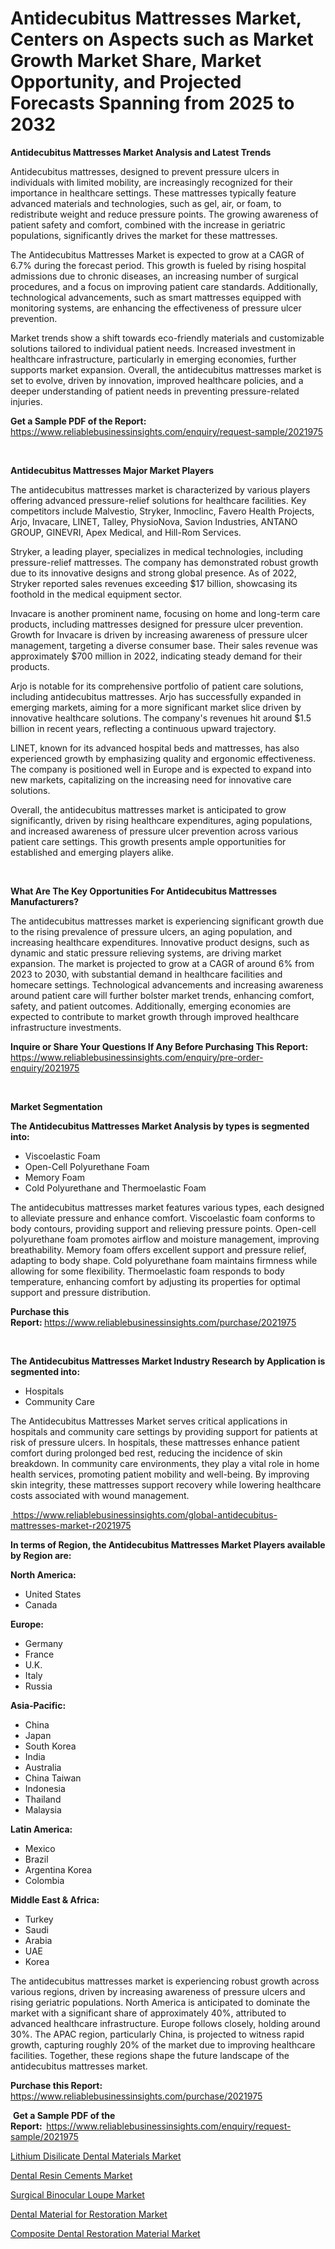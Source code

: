 <p><h1>Antidecubitus Mattresses Market, Centers on Aspects such as Market Growth Market Share, Market Opportunity, and Projected Forecasts Spanning from 2025 to 2032</h1></p><p><strong>Antidecubitus Mattresses Market Analysis and Latest Trends</strong></p>
<p><p>Antidecubitus mattresses, designed to prevent pressure ulcers in individuals with limited mobility, are increasingly recognized for their importance in healthcare settings. These mattresses typically feature advanced materials and technologies, such as gel, air, or foam, to redistribute weight and reduce pressure points. The growing awareness of patient safety and comfort, combined with the increase in geriatric populations, significantly drives the market for these mattresses.</p><p>The Antidecubitus Mattresses Market is expected to grow at a CAGR of 6.7% during the forecast period. This growth is fueled by rising hospital admissions due to chronic diseases, an increasing number of surgical procedures, and a focus on improving patient care standards. Additionally, technological advancements, such as smart mattresses equipped with monitoring systems, are enhancing the effectiveness of pressure ulcer prevention. </p><p>Market trends show a shift towards eco-friendly materials and customizable solutions tailored to individual patient needs. Increased investment in healthcare infrastructure, particularly in emerging economies, further supports market expansion. Overall, the antidecubitus mattresses market is set to evolve, driven by innovation, improved healthcare policies, and a deeper understanding of patient needs in preventing pressure-related injuries.</p></p>
<p><strong>Get a Sample PDF of the Report:&nbsp;</strong> <a href="https://www.reliablebusinessinsights.com/enquiry/request-sample/2021975?utm_campaign=1119&utm_medium=2&utm_source=Github&utm_content=ia&utm_term=29032025&utm_id=antidecubitus-mattresses">https://www.reliablebusinessinsights.com/enquiry/request-sample/2021975</a></p>
<p>&nbsp;</p>
<p><strong>Antidecubitus Mattresses Major Market Players</strong></p>
<p><p>The antidecubitus mattresses market is characterized by various players offering advanced pressure-relief solutions for healthcare facilities. Key competitors include Malvestio, Stryker, Inmoclinc, Favero Health Projects, Arjo, Invacare, LINET, Talley, PhysioNova, Savion Industries, ANTANO GROUP, GINEVRI, Apex Medical, and Hill-Rom Services.</p><p>Stryker, a leading player, specializes in medical technologies, including pressure-relief mattresses. The company has demonstrated robust growth due to its innovative designs and strong global presence. As of 2022, Stryker reported sales revenues exceeding $17 billion, showcasing its foothold in the medical equipment sector.</p><p>Invacare is another prominent name, focusing on home and long-term care products, including mattresses designed for pressure ulcer prevention. Growth for Invacare is driven by increasing awareness of pressure ulcer management, targeting a diverse consumer base. Their sales revenue was approximately $700 million in 2022, indicating steady demand for their products.</p><p>Arjo is notable for its comprehensive portfolio of patient care solutions, including antidecubitus mattresses. Arjo has successfully expanded in emerging markets, aiming for a more significant market slice driven by innovative healthcare solutions. The company's revenues hit around $1.5 billion in recent years, reflecting a continuous upward trajectory.</p><p>LINET, known for its advanced hospital beds and mattresses, has also experienced growth by emphasizing quality and ergonomic effectiveness. The company is positioned well in Europe and is expected to expand into new markets, capitalizing on the increasing need for innovative care solutions.</p><p>Overall, the antidecubitus mattresses market is anticipated to grow significantly, driven by rising healthcare expenditures, aging populations, and increased awareness of pressure ulcer prevention across various patient care settings. This growth presents ample opportunities for established and emerging players alike.</p></p>
<p>&nbsp;</p>
<p><strong>What Are The Key Opportunities For Antidecubitus Mattresses Manufacturers?</strong></p>
<p><p>The antidecubitus mattresses market is experiencing significant growth due to the rising prevalence of pressure ulcers, an aging population, and increasing healthcare expenditures. Innovative product designs, such as dynamic and static pressure relieving systems, are driving market expansion. The market is projected to grow at a CAGR of around 6% from 2023 to 2030, with substantial demand in healthcare facilities and homecare settings. Technological advancements and increasing awareness around patient care will further bolster market trends, enhancing comfort, safety, and patient outcomes. Additionally, emerging economies are expected to contribute to market growth through improved healthcare infrastructure investments.</p></p>
<p><strong>Inquire or Share Your Questions If Any Before Purchasing This Report:</strong> <a href="https://www.reliablebusinessinsights.com/enquiry/pre-order-enquiry/2021975?utm_campaign=1119&utm_medium=2&utm_source=Github&utm_content=ia&utm_term=29032025&utm_id=antidecubitus-mattresses">https://www.reliablebusinessinsights.com/enquiry/pre-order-enquiry/2021975</a></p>
<p>&nbsp;</p>
<p><strong>Market Segmentation</strong></p>
<p><strong>The Antidecubitus Mattresses Market Analysis by types is segmented into:</strong></p>
<p><ul><li>Viscoelastic Foam</li><li>Open-Cell Polyurethane Foam</li><li>Memory Foam</li><li>Cold Polyurethane and Thermoelastic Foam</li></ul></p>
<p><p>The antidecubitus mattresses market features various types, each designed to alleviate pressure and enhance comfort. Viscoelastic foam conforms to body contours, providing support and relieving pressure points. Open-cell polyurethane foam promotes airflow and moisture management, improving breathability. Memory foam offers excellent support and pressure relief, adapting to body shape. Cold polyurethane foam maintains firmness while allowing for some flexibility. Thermoelastic foam responds to body temperature, enhancing comfort by adjusting its properties for optimal support and pressure distribution.</p></p>
<p><strong>Purchase this Report:&nbsp;</strong><a href="https://www.reliablebusinessinsights.com/purchase/2021975?utm_campaign=1119&utm_medium=2&utm_source=Github&utm_content=ia&utm_term=29032025&utm_id=antidecubitus-mattresses">https://www.reliablebusinessinsights.com/purchase/2021975</a></p>
<p>&nbsp;</p>
<p><strong>The Antidecubitus Mattresses Market Industry Research by Application is segmented into:</strong></p>
<p><ul><li>Hospitals</li><li>Community Care</li></ul></p>
<p><p>The Antidecubitus Mattresses Market serves critical applications in hospitals and community care settings by providing support for patients at risk of pressure ulcers. In hospitals, these mattresses enhance patient comfort during prolonged bed rest, reducing the incidence of skin breakdown. In community care environments, they play a vital role in home health services, promoting patient mobility and well-being. By improving skin integrity, these mattresses support recovery while lowering healthcare costs associated with wound management.</p></p>
<p><a href="https://www.reliablebusinessinsights.com/global-antidecubitus-mattresses-market-r2021975?utm_campaign=1119&utm_medium=2&utm_source=Github&utm_content=ia&utm_term=29032025&utm_id=antidecubitus-mattresses">&nbsp;https://www.reliablebusinessinsights.com/global-antidecubitus-mattresses-market-r2021975</a></p>
<p><strong>In terms of Region, the Antidecubitus Mattresses Market Players available by Region are:</strong></p>
<p>
    <p> <strong> North America: </strong>
        <ul>
            <li>United States</li>
            <li>Canada</li>
        </ul>
        </p> 
    <p> <strong> Europe: </strong>
        <ul>
            <li>Germany</li>
            <li>France</li>
            <li>U.K.</li>
            <li>Italy</li>
            <li>Russia</li>
        </ul>
        </p> 
    <p> <strong> Asia-Pacific: </strong>
        <ul>
            <li>China</li>
            <li>Japan</li>
            <li>South Korea</li>
            <li>India</li>
            <li>Australia</li>
            <li>China Taiwan</li>
            <li>Indonesia</li>
            <li>Thailand</li>
            <li>Malaysia</li>
        </ul>
        </p> 
    <p> <strong> Latin America: </strong>
        <ul>
            <li>Mexico</li>
            <li>Brazil</li>
            <li>Argentina Korea</li>
            <li>Colombia</li>
        </ul>
        </p> 
    <p> <strong> Middle East & Africa: </strong>
        <ul>
            <li>Turkey</li>
            <li>Saudi</li>
            <li>Arabia</li>
            <li>UAE</li>
            <li>Korea</li>
        </ul>
    </p>
    </p>
<p><p>The antidecubitus mattresses market is experiencing robust growth across various regions, driven by increasing awareness of pressure ulcers and rising geriatric populations. North America is anticipated to dominate the market with a significant share of approximately 40%, attributed to advanced healthcare infrastructure. Europe follows closely, holding around 30%. The APAC region, particularly China, is projected to witness rapid growth, capturing roughly 20% of the market due to improving healthcare facilities. Together, these regions shape the future landscape of the antidecubitus mattresses market.</p></p>
<p><strong>Purchase this Report: </strong><a href="https://www.reliablebusinessinsights.com/purchase/2021975?utm_campaign=1119&utm_medium=2&utm_source=Github&utm_content=ia&utm_term=29032025&utm_id=antidecubitus-mattresses">https://www.reliablebusinessinsights.com/purchase/2021975</a></p>
<p>&nbsp;<strong>Get a Sample PDF of the Report:&nbsp;&nbsp;</strong><a href="https://www.reliablebusinessinsights.com/enquiry/request-sample/2021975?utm_campaign=1119&utm_medium=2&utm_source=Github&utm_content=ia&utm_term=29032025&utm_id=antidecubitus-mattresses">https://www.reliablebusinessinsights.com/enquiry/request-sample/2021975</a></p>
<p><strong></strong></p>
<p><p><a href="https://github.com/reeseberro3j/Market-Research-Report-List-1/blob/main/lithium-disilicate-dental-materials-market.md?utm_campaign=1119&utm_medium=2&utm_source=Github&utm_content=ia&utm_term=29032025&utm_id=antidecubitus-mattresses">Lithium Disilicate Dental Materials Market</a></p><p><a href="https://github.com/filinjaic7/Market-Research-Report-List-1/blob/main/dental-resin-cements-market.md?utm_campaign=1119&utm_medium=2&utm_source=Github&utm_content=ia&utm_term=29032025&utm_id=antidecubitus-mattresses">Dental Resin Cements Market</a></p><p><a href="https://github.com/tahjaylestro/Market-Research-Report-List-1/blob/main/surgical-binocular-loupe-market.md?utm_campaign=1119&utm_medium=2&utm_source=Github&utm_content=ia&utm_term=29032025&utm_id=antidecubitus-mattresses">Surgical Binocular Loupe Market</a></p><p><a href="https://github.com/ishikodehira/Market-Research-Report-List-1/blob/main/dental-material-for-restoration-market.md?utm_campaign=1119&utm_medium=2&utm_source=Github&utm_content=ia&utm_term=29032025&utm_id=antidecubitus-mattresses">Dental Material for Restoration Market</a></p><p><a href="https://github.com/rocicbenton/Market-Research-Report-List-1/blob/main/composite-dental-restoration-material-market.md?utm_campaign=1119&utm_medium=2&utm_source=Github&utm_content=ia&utm_term=29032025&utm_id=antidecubitus-mattresses">Composite Dental Restoration Material Market</a></p></p>